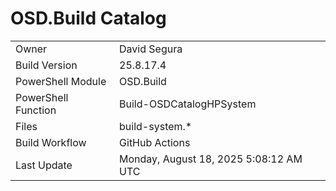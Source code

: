 ﻿# OSD.Build Catalog

| | |
|-|-|
| Owner | David Segura |
| Build Version | 25.8.17.4 |
| PowerShell Module | OSD.Build |
| PowerShell Function | Build-OSDCatalogHPSystem |
| Files | build-system.* |
| Build Workflow | GitHub Actions |
| Last Update | Monday, August 18, 2025 5:08:12 AM UTC |
